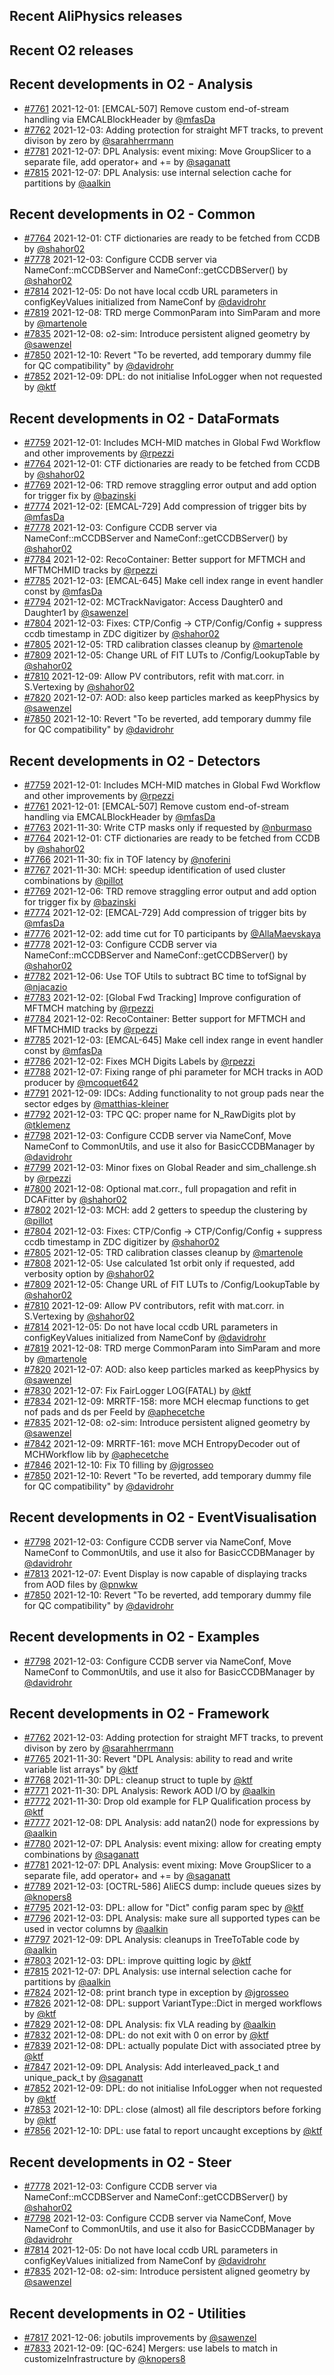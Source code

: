 ## Recent AliPhysics releases
## Recent O2 releases
## Recent developments in O2 - Analysis
- [\#7761](https://github.com/AliceO2Group/AliceO2/pull/7761) 2021-12-01: [EMCAL-507] Remove custom end-of-stream handling via EMCALBlockHeader by [@mfasDa](https://github.com/mfasDa)
- [\#7762](https://github.com/AliceO2Group/AliceO2/pull/7762) 2021-12-03: Adding protection for straight MFT tracks, to prevent divison by zero by [@sarahherrmann](https://github.com/sarahherrmann)
- [\#7781](https://github.com/AliceO2Group/AliceO2/pull/7781) 2021-12-07: DPL Analysis: event mixing: Move GroupSlicer to a separate file, add operator+ and += by [@saganatt](https://github.com/saganatt)
- [\#7815](https://github.com/AliceO2Group/AliceO2/pull/7815) 2021-12-07: DPL Analysis: use internal selection cache for partitions by [@aalkin](https://github.com/aalkin)
## Recent developments in O2 - Common
- [\#7764](https://github.com/AliceO2Group/AliceO2/pull/7764) 2021-12-01: CTF dictionaries are ready to be fetched from CCDB by [@shahor02](https://github.com/shahor02)
- [\#7778](https://github.com/AliceO2Group/AliceO2/pull/7778) 2021-12-03: Configure CCDB server via NameConf::mCCDBServer and NameConf::getCCDBServer() by [@shahor02](https://github.com/shahor02)
- [\#7814](https://github.com/AliceO2Group/AliceO2/pull/7814) 2021-12-05: Do not have local ccdb URL parameters in configKeyValues initialized from NameConf by [@davidrohr](https://github.com/davidrohr)
- [\#7819](https://github.com/AliceO2Group/AliceO2/pull/7819) 2021-12-08: TRD merge CommonParam into SimParam and more by [@martenole](https://github.com/martenole)
- [\#7835](https://github.com/AliceO2Group/AliceO2/pull/7835) 2021-12-08: o2-sim: Introduce persistent aligned geometry by [@sawenzel](https://github.com/sawenzel)
- [\#7850](https://github.com/AliceO2Group/AliceO2/pull/7850) 2021-12-10: Revert "To be reverted, add temporary dummy file for QC compatibility" by [@davidrohr](https://github.com/davidrohr)
- [\#7852](https://github.com/AliceO2Group/AliceO2/pull/7852) 2021-12-09: DPL: do not initialise InfoLogger when not requested by [@ktf](https://github.com/ktf)
## Recent developments in O2 - DataFormats
- [\#7759](https://github.com/AliceO2Group/AliceO2/pull/7759) 2021-12-01: Includes MCH-MID matches in Global Fwd Workflow and other improvements by [@rpezzi](https://github.com/rpezzi)
- [\#7764](https://github.com/AliceO2Group/AliceO2/pull/7764) 2021-12-01: CTF dictionaries are ready to be fetched from CCDB by [@shahor02](https://github.com/shahor02)
- [\#7769](https://github.com/AliceO2Group/AliceO2/pull/7769) 2021-12-06: TRD remove straggling error output and add option for trigger fix by [@bazinski](https://github.com/bazinski)
- [\#7774](https://github.com/AliceO2Group/AliceO2/pull/7774) 2021-12-02: [EMCAL-729] Add compression of trigger bits by [@mfasDa](https://github.com/mfasDa)
- [\#7778](https://github.com/AliceO2Group/AliceO2/pull/7778) 2021-12-03: Configure CCDB server via NameConf::mCCDBServer and NameConf::getCCDBServer() by [@shahor02](https://github.com/shahor02)
- [\#7784](https://github.com/AliceO2Group/AliceO2/pull/7784) 2021-12-02: RecoContainer: Better support for MFTMCH and MFTMCHMID tracks by [@rpezzi](https://github.com/rpezzi)
- [\#7785](https://github.com/AliceO2Group/AliceO2/pull/7785) 2021-12-03: [EMCAL-645] Make cell index range in event handler const by [@mfasDa](https://github.com/mfasDa)
- [\#7794](https://github.com/AliceO2Group/AliceO2/pull/7794) 2021-12-02: MCTrackNavigator: Access Daughter0 and Daughter1 by [@sawenzel](https://github.com/sawenzel)
- [\#7804](https://github.com/AliceO2Group/AliceO2/pull/7804) 2021-12-03: Fixes: CTP/Config -> CTP/Config/Config + suppress ccdb timestamp in ZDC digitizer by [@shahor02](https://github.com/shahor02)
- [\#7805](https://github.com/AliceO2Group/AliceO2/pull/7805) 2021-12-05: TRD calibration classes cleanup by [@martenole](https://github.com/martenole)
- [\#7809](https://github.com/AliceO2Group/AliceO2/pull/7809) 2021-12-05: Change URL of FIT LUTs to <DET>/Config/LookupTable by [@shahor02](https://github.com/shahor02)
- [\#7810](https://github.com/AliceO2Group/AliceO2/pull/7810) 2021-12-09: Allow PV contributors, refit with mat.corr. in S.Vertexing by [@shahor02](https://github.com/shahor02)
- [\#7820](https://github.com/AliceO2Group/AliceO2/pull/7820) 2021-12-07: AOD: also keep particles marked as keepPhysics by [@sawenzel](https://github.com/sawenzel)
- [\#7850](https://github.com/AliceO2Group/AliceO2/pull/7850) 2021-12-10: Revert "To be reverted, add temporary dummy file for QC compatibility" by [@davidrohr](https://github.com/davidrohr)
## Recent developments in O2 - Detectors
- [\#7759](https://github.com/AliceO2Group/AliceO2/pull/7759) 2021-12-01: Includes MCH-MID matches in Global Fwd Workflow and other improvements by [@rpezzi](https://github.com/rpezzi)
- [\#7761](https://github.com/AliceO2Group/AliceO2/pull/7761) 2021-12-01: [EMCAL-507] Remove custom end-of-stream handling via EMCALBlockHeader by [@mfasDa](https://github.com/mfasDa)
- [\#7763](https://github.com/AliceO2Group/AliceO2/pull/7763) 2021-11-30: Write CTP masks only if requested by [@nburmaso](https://github.com/nburmaso)
- [\#7764](https://github.com/AliceO2Group/AliceO2/pull/7764) 2021-12-01: CTF dictionaries are ready to be fetched from CCDB by [@shahor02](https://github.com/shahor02)
- [\#7766](https://github.com/AliceO2Group/AliceO2/pull/7766) 2021-11-30: fix in TOF latency by [@noferini](https://github.com/noferini)
- [\#7767](https://github.com/AliceO2Group/AliceO2/pull/7767) 2021-11-30: MCH: speedup identification of used cluster combinations by [@pillot](https://github.com/pillot)
- [\#7769](https://github.com/AliceO2Group/AliceO2/pull/7769) 2021-12-06: TRD remove straggling error output and add option for trigger fix by [@bazinski](https://github.com/bazinski)
- [\#7774](https://github.com/AliceO2Group/AliceO2/pull/7774) 2021-12-02: [EMCAL-729] Add compression of trigger bits by [@mfasDa](https://github.com/mfasDa)
- [\#7776](https://github.com/AliceO2Group/AliceO2/pull/7776) 2021-12-02: add time cut for T0 participants by [@AllaMaevskaya](https://github.com/AllaMaevskaya)
- [\#7778](https://github.com/AliceO2Group/AliceO2/pull/7778) 2021-12-03: Configure CCDB server via NameConf::mCCDBServer and NameConf::getCCDBServer() by [@shahor02](https://github.com/shahor02)
- [\#7782](https://github.com/AliceO2Group/AliceO2/pull/7782) 2021-12-06: Use TOF Utils to subtract BC time to tofSignal by [@njacazio](https://github.com/njacazio)
- [\#7783](https://github.com/AliceO2Group/AliceO2/pull/7783) 2021-12-02: [Global Fwd Tracking] Improve configuration of MFTMCH matching by [@rpezzi](https://github.com/rpezzi)
- [\#7784](https://github.com/AliceO2Group/AliceO2/pull/7784) 2021-12-02: RecoContainer: Better support for MFTMCH and MFTMCHMID tracks by [@rpezzi](https://github.com/rpezzi)
- [\#7785](https://github.com/AliceO2Group/AliceO2/pull/7785) 2021-12-03: [EMCAL-645] Make cell index range in event handler const by [@mfasDa](https://github.com/mfasDa)
- [\#7786](https://github.com/AliceO2Group/AliceO2/pull/7786) 2021-12-02: Fixes MCH Digits Labels by [@rpezzi](https://github.com/rpezzi)
- [\#7788](https://github.com/AliceO2Group/AliceO2/pull/7788) 2021-12-07: Fixing range of phi parameter for MCH tracks in AOD producer by [@mcoquet642](https://github.com/mcoquet642)
- [\#7791](https://github.com/AliceO2Group/AliceO2/pull/7791) 2021-12-09: IDCs: Adding functionality to not group pads near the sector edges by [@matthias-kleiner](https://github.com/matthias-kleiner)
- [\#7792](https://github.com/AliceO2Group/AliceO2/pull/7792) 2021-12-03: TPC QC: proper name for N_RawDigits plot by [@tklemenz](https://github.com/tklemenz)
- [\#7798](https://github.com/AliceO2Group/AliceO2/pull/7798) 2021-12-03: Configure CCDB server via NameConf, Move NameConf to CommonUtils, and use it also for BasicCCDBManager by [@davidrohr](https://github.com/davidrohr)
- [\#7799](https://github.com/AliceO2Group/AliceO2/pull/7799) 2021-12-03: Minor fixes on Global Reader and sim_challenge.sh by [@rpezzi](https://github.com/rpezzi)
- [\#7800](https://github.com/AliceO2Group/AliceO2/pull/7800) 2021-12-08: Optional mat.corr., full propagation and refit in DCAFitter by [@shahor02](https://github.com/shahor02)
- [\#7802](https://github.com/AliceO2Group/AliceO2/pull/7802) 2021-12-03: MCH: add 2 getters to speedup the clustering by [@pillot](https://github.com/pillot)
- [\#7804](https://github.com/AliceO2Group/AliceO2/pull/7804) 2021-12-03: Fixes: CTP/Config -> CTP/Config/Config + suppress ccdb timestamp in ZDC digitizer by [@shahor02](https://github.com/shahor02)
- [\#7805](https://github.com/AliceO2Group/AliceO2/pull/7805) 2021-12-05: TRD calibration classes cleanup by [@martenole](https://github.com/martenole)
- [\#7808](https://github.com/AliceO2Group/AliceO2/pull/7808) 2021-12-05: Use calculated 1st orbit only if requested, add verbosity option by [@shahor02](https://github.com/shahor02)
- [\#7809](https://github.com/AliceO2Group/AliceO2/pull/7809) 2021-12-05: Change URL of FIT LUTs to <DET>/Config/LookupTable by [@shahor02](https://github.com/shahor02)
- [\#7810](https://github.com/AliceO2Group/AliceO2/pull/7810) 2021-12-09: Allow PV contributors, refit with mat.corr. in S.Vertexing by [@shahor02](https://github.com/shahor02)
- [\#7814](https://github.com/AliceO2Group/AliceO2/pull/7814) 2021-12-05: Do not have local ccdb URL parameters in configKeyValues initialized from NameConf by [@davidrohr](https://github.com/davidrohr)
- [\#7819](https://github.com/AliceO2Group/AliceO2/pull/7819) 2021-12-08: TRD merge CommonParam into SimParam and more by [@martenole](https://github.com/martenole)
- [\#7820](https://github.com/AliceO2Group/AliceO2/pull/7820) 2021-12-07: AOD: also keep particles marked as keepPhysics by [@sawenzel](https://github.com/sawenzel)
- [\#7830](https://github.com/AliceO2Group/AliceO2/pull/7830) 2021-12-07: Fix FairLogger LOG(FATAL) by [@ktf](https://github.com/ktf)
- [\#7834](https://github.com/AliceO2Group/AliceO2/pull/7834) 2021-12-09: MRRTF-158: more MCH elecmap functions to get nof pads and ds per FeeId by [@aphecetche](https://github.com/aphecetche)
- [\#7835](https://github.com/AliceO2Group/AliceO2/pull/7835) 2021-12-08: o2-sim: Introduce persistent aligned geometry by [@sawenzel](https://github.com/sawenzel)
- [\#7842](https://github.com/AliceO2Group/AliceO2/pull/7842) 2021-12-09: MRRTF-161: move MCH EntropyDecoder out of MCHWorkflow lib by [@aphecetche](https://github.com/aphecetche)
- [\#7846](https://github.com/AliceO2Group/AliceO2/pull/7846) 2021-12-10: Fix T0 filling by [@jgrosseo](https://github.com/jgrosseo)
- [\#7850](https://github.com/AliceO2Group/AliceO2/pull/7850) 2021-12-10: Revert "To be reverted, add temporary dummy file for QC compatibility" by [@davidrohr](https://github.com/davidrohr)
## Recent developments in O2 - EventVisualisation
- [\#7798](https://github.com/AliceO2Group/AliceO2/pull/7798) 2021-12-03: Configure CCDB server via NameConf, Move NameConf to CommonUtils, and use it also for BasicCCDBManager by [@davidrohr](https://github.com/davidrohr)
- [\#7813](https://github.com/AliceO2Group/AliceO2/pull/7813) 2021-12-07: Event Display is now capable of displaying tracks from AOD files by [@pnwkw](https://github.com/pnwkw)
- [\#7850](https://github.com/AliceO2Group/AliceO2/pull/7850) 2021-12-10: Revert "To be reverted, add temporary dummy file for QC compatibility" by [@davidrohr](https://github.com/davidrohr)
## Recent developments in O2 - Examples
- [\#7798](https://github.com/AliceO2Group/AliceO2/pull/7798) 2021-12-03: Configure CCDB server via NameConf, Move NameConf to CommonUtils, and use it also for BasicCCDBManager by [@davidrohr](https://github.com/davidrohr)
## Recent developments in O2 - Framework
- [\#7762](https://github.com/AliceO2Group/AliceO2/pull/7762) 2021-12-03: Adding protection for straight MFT tracks, to prevent divison by zero by [@sarahherrmann](https://github.com/sarahherrmann)
- [\#7765](https://github.com/AliceO2Group/AliceO2/pull/7765) 2021-11-30: Revert "DPL Analysis: ability to read and write variable list arrays" by [@ktf](https://github.com/ktf)
- [\#7768](https://github.com/AliceO2Group/AliceO2/pull/7768) 2021-11-30: DPL: cleanup struct to tuple by [@ktf](https://github.com/ktf)
- [\#7771](https://github.com/AliceO2Group/AliceO2/pull/7771) 2021-11-30: DPL Analysis: Rework AOD I/O by [@aalkin](https://github.com/aalkin)
- [\#7772](https://github.com/AliceO2Group/AliceO2/pull/7772) 2021-11-30: Drop old example for FLP Qualification process by [@ktf](https://github.com/ktf)
- [\#7777](https://github.com/AliceO2Group/AliceO2/pull/7777) 2021-12-08: DPL Analysis: add natan2() node for expressions by [@aalkin](https://github.com/aalkin)
- [\#7780](https://github.com/AliceO2Group/AliceO2/pull/7780) 2021-12-07: DPL Analysis: event mixing: allow for creating empty combinations by [@saganatt](https://github.com/saganatt)
- [\#7781](https://github.com/AliceO2Group/AliceO2/pull/7781) 2021-12-07: DPL Analysis: event mixing: Move GroupSlicer to a separate file, add operator+ and += by [@saganatt](https://github.com/saganatt)
- [\#7789](https://github.com/AliceO2Group/AliceO2/pull/7789) 2021-12-03: [OCTRL-586] AliECS dump: include queues sizes by [@knopers8](https://github.com/knopers8)
- [\#7795](https://github.com/AliceO2Group/AliceO2/pull/7795) 2021-12-03: DPL: allow for "Dict" config param spec by [@ktf](https://github.com/ktf)
- [\#7796](https://github.com/AliceO2Group/AliceO2/pull/7796) 2021-12-03: DPL Analysis: make sure all supported types can be used in vector columns by [@aalkin](https://github.com/aalkin)
- [\#7797](https://github.com/AliceO2Group/AliceO2/pull/7797) 2021-12-09: DPL Analysis: cleanups in TreeToTable code by [@aalkin](https://github.com/aalkin)
- [\#7803](https://github.com/AliceO2Group/AliceO2/pull/7803) 2021-12-03: DPL: improve quitting logic by [@ktf](https://github.com/ktf)
- [\#7815](https://github.com/AliceO2Group/AliceO2/pull/7815) 2021-12-07: DPL Analysis: use internal selection cache for partitions by [@aalkin](https://github.com/aalkin)
- [\#7824](https://github.com/AliceO2Group/AliceO2/pull/7824) 2021-12-08: print branch type in exception by [@jgrosseo](https://github.com/jgrosseo)
- [\#7826](https://github.com/AliceO2Group/AliceO2/pull/7826) 2021-12-08: DPL: support VariantType::Dict in merged workflows by [@ktf](https://github.com/ktf)
- [\#7829](https://github.com/AliceO2Group/AliceO2/pull/7829) 2021-12-08: DPL Analysis: fix VLA reading by [@aalkin](https://github.com/aalkin)
- [\#7832](https://github.com/AliceO2Group/AliceO2/pull/7832) 2021-12-08: DPL: do not exit with 0 on error by [@ktf](https://github.com/ktf)
- [\#7839](https://github.com/AliceO2Group/AliceO2/pull/7839) 2021-12-08: DPL: actually populate Dict with associated ptree by [@ktf](https://github.com/ktf)
- [\#7847](https://github.com/AliceO2Group/AliceO2/pull/7847) 2021-12-09: DPL Analysis: Add interleaved_pack_t and unique_pack_t by [@saganatt](https://github.com/saganatt)
- [\#7852](https://github.com/AliceO2Group/AliceO2/pull/7852) 2021-12-09: DPL: do not initialise InfoLogger when not requested by [@ktf](https://github.com/ktf)
- [\#7853](https://github.com/AliceO2Group/AliceO2/pull/7853) 2021-12-10: DPL: close (almost) all file descriptors before forking by [@ktf](https://github.com/ktf)
- [\#7856](https://github.com/AliceO2Group/AliceO2/pull/7856) 2021-12-10: DPL: use fatal to report uncaught exceptions by [@ktf](https://github.com/ktf)
## Recent developments in O2 - Steer
- [\#7778](https://github.com/AliceO2Group/AliceO2/pull/7778) 2021-12-03: Configure CCDB server via NameConf::mCCDBServer and NameConf::getCCDBServer() by [@shahor02](https://github.com/shahor02)
- [\#7798](https://github.com/AliceO2Group/AliceO2/pull/7798) 2021-12-03: Configure CCDB server via NameConf, Move NameConf to CommonUtils, and use it also for BasicCCDBManager by [@davidrohr](https://github.com/davidrohr)
- [\#7814](https://github.com/AliceO2Group/AliceO2/pull/7814) 2021-12-05: Do not have local ccdb URL parameters in configKeyValues initialized from NameConf by [@davidrohr](https://github.com/davidrohr)
- [\#7835](https://github.com/AliceO2Group/AliceO2/pull/7835) 2021-12-08: o2-sim: Introduce persistent aligned geometry by [@sawenzel](https://github.com/sawenzel)
## Recent developments in O2 - Utilities
- [\#7817](https://github.com/AliceO2Group/AliceO2/pull/7817) 2021-12-06: jobutils improvements by [@sawenzel](https://github.com/sawenzel)
- [\#7833](https://github.com/AliceO2Group/AliceO2/pull/7833) 2021-12-09: [QC-624] Mergers: use labels to match in customizeInfrastructure by [@knopers8](https://github.com/knopers8)
